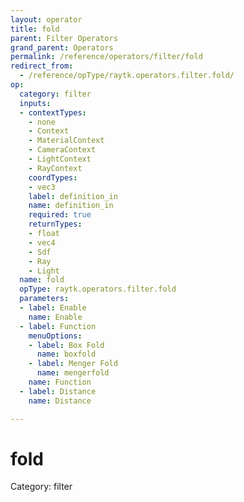 ```yaml
---
layout: operator
title: fold
parent: Filter Operators
grand_parent: Operators
permalink: /reference/operators/filter/fold
redirect_from:
  - /reference/opType/raytk.operators.filter.fold/
op:
  category: filter
  inputs:
  - contextTypes:
    - none
    - Context
    - MaterialContext
    - CameraContext
    - LightContext
    - RayContext
    coordTypes:
    - vec3
    label: definition_in
    name: definition_in
    required: true
    returnTypes:
    - float
    - vec4
    - Sdf
    - Ray
    - Light
  name: fold
  opType: raytk.operators.filter.fold
  parameters:
  - label: Enable
    name: Enable
  - label: Function
    menuOptions:
    - label: Box Fold
      name: boxfold
    - label: Menger Fold
      name: mengerfold
    name: Function
  - label: Distance
    name: Distance

---
```


# fold

Category: filter

